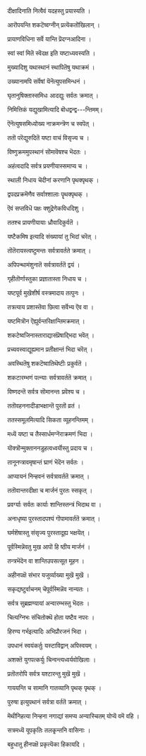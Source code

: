 दीक्षादिनाति नित्वैवं यदहस्तु प्रयास्यति ।

आरॊपयन्ति शकटॆष्वग्नीन् प्रत्यॆकतॊखिलान् ।

प्रायाणविधिना सर्वॆ यान्ति प्रॆदग्नआदिना ।

स्वां स्वां मितॆ स्वॆदक्ष इति यष्टाध्यवस्यति ।

मुख्यादिशु यथास्थानं स्थापितॆषु यथाक्रमं ।

उख्यानामपि सर्वॆषां यॆनॆत्युपसमिन्धनं ।

घृतानुषिक्तास्समिधः आदद्युः सर्वतः क्रमात् ।

निमित्तिकं यद्युखामित्यादि बॊधद्वन्द्व---न्तिमम्।

ऎनॆत्युषसमिध्योख्य नाक्रमन्त्रॆण च स्वपॆत् ।

ततॊ परॆद्युरुदितॆ यष्टा वाचं विसृज्य च ।

विष्णुक्रममुपस्थानं सॊमावॆषश्च भॆदतः ।

अहंत्वदादि सर्वत्र प्रयणीयास्समाप्य च ।

स्थाली निधाय चॆदीनां करणानि पृथक्पृथक् ।

द्वपदप्रक्रमॆणैव सर्वाश्शालाः पॄथक्पृथक् ।

ऎवं सप्तविधॆ पक्षः क्शुद्रॆणेकविधदिशु ।

ततश्च प्रायणीयायाः ध्रौवादिकुर्वतॆ ।

यष्टैकमिष इत्यादि संख्यायां तु भिदां चरॆत् ।

तॊतॆरायस्त्वष्टुमन्तः सर्वत्रावर्तते क्रमात् ।

अपिपन्थामंशुनातॆ सर्वत्रावर्ततॆ द्वयं ।

गृहीतॊर्णास्तुका प्रज्ञातास्ता निधाय च ।

यष्टपूर्व मुखॆशीर्ष वस्त्रमादाय तत्पुनः ।

तत्रत्याय प्रशास्तॆवा छित्वा सर्वॆभ्य ऎव वा ।

यष्टमित्रॊन ऎह्युर्वन्तरिक्षान्तिमक्रमात् ।

शकटेष्वजिनास्ताराद्यासंप्रॆषाद्भिदा भवॆत् ।

प्रच्यवस्वाद्यूह्यमान प्रतीक्षान्तं भिदा चरॆत् ।

अवस्थितॆषु शकटॆष्वातिथॆष्टीः प्रकुर्वतॆ ।

शकटारम्भणं पत्न्याः सर्वत्रावर्ततॆ क्रमात् ।

विष्णदन्तॆ सर्वत्र सॊमानन्तः प्रवॆश्य च ।

ततॊवहननादीडाभक्षान्तॆ पुरतॊ व्रतं ।

ततस्समूलमित्यादि सिकता व्यूहनन्तिमम् ।

मध्यॆ यष्टा च तैस्सार्धमग्नॆराक्रमणं भिदा ।

यॊक्त्रॊन्मुक्ताननडुहत्वध्वर्यॊस्तु प्रदाय च ।

तानूनप्त्रावमृषान्तं घ्राणं भॆदॆन सर्वतः ।

आप्यायनं निन्हवनं सर्वत्रावर्ततॆ क्रमात् ।

ततॊवान्तरदीक्षा च मार्जनं पुरतः स्सकृत् ।

प्रवर्ग्याः सर्वतः कार्याः शान्तिस्तन्त्रं भिदाथ वा ।

अनाधृष्या पुरस्तादपश्यं गॊपामावर्ततॆ क्रमात् ।

घर्मशॆषास्तु संसृज्य पुरस्तादूह्य भक्षयॆत् ।

पूर्वस्मिन्नॆवतु मुख आपॊ हि ष्ठीय मार्जनं ।

तन्त्रभॆदॆन वा शान्तिउपसत्सूत मूहन ।

अहीनपक्षॆ संभार यजुर्व्याख्या मुखॆ मुखॆ ।

सकृद्यष्टुर्वाचनम् चॆपूर्वस्मिन्नॆव नान्यतः ।

सर्वत्र सुब्रह्मण्यायां अन्वारम्भस्तु भॆदतः ।

चित्यग्निभः संचितोक्थॆ होता यष्टैव नपरः ।

हिरण्य गर्भइत्यादिः अभिप्रौरजनं भिदा ।

उपधानं स्वयंकर्तुः यस्टाविद्वान् अपिस्वयम् ।

अशक्तॆ युगपत्कर्युः चिन्वन्त्यध्वर्यवोखिलाः ।

प्रतॊतरोपि सर्वत्र यश्टारन्तु मुखॆ मुखॆ ।

गाययन्ति च सामानि गातव्यानि पृथक् पृथक् ।

पुरुषा इत्युपथानं सर्वत्रा वर्ततॆ क्रमात् ।

मॆथीनिहत्या निन्हना नगाद्यां समप्य अन्यास्चितम् योप्यॆ वमॆ वहि ।

सत्रमध्यॆ यूपकृतिः तलकृ्न्तनि वासिनाः ।

बहुधातु हीनपक्षॆ प्रकृत्यॆका हिकायदि ।